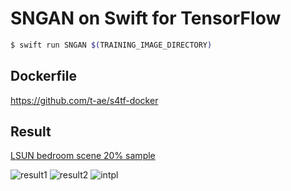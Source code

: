 # SNGAN on Swift for TensorFlow

```bash
$ swift run SNGAN $(TRAINING_IMAGE_DIRECTORY)
```

## Dockerfile

https://github.com/t-ae/s4tf-docker

## Result

[LSUN bedroom scene 20% sample](https://www.kaggle.com/jhoward/lsun_bedroom/data)

![result1](https://user-images.githubusercontent.com/12446914/72394463-b5ddbd80-3779-11ea-8412-8f8c3cf1f85b.png)
![result2](https://user-images.githubusercontent.com/12446914/72394466-b7a78100-3779-11ea-8dfa-02c4de08aeb3.png)
![intpl](https://user-images.githubusercontent.com/12446914/72394467-b8d8ae00-3779-11ea-9969-935a5141cdfb.png)
